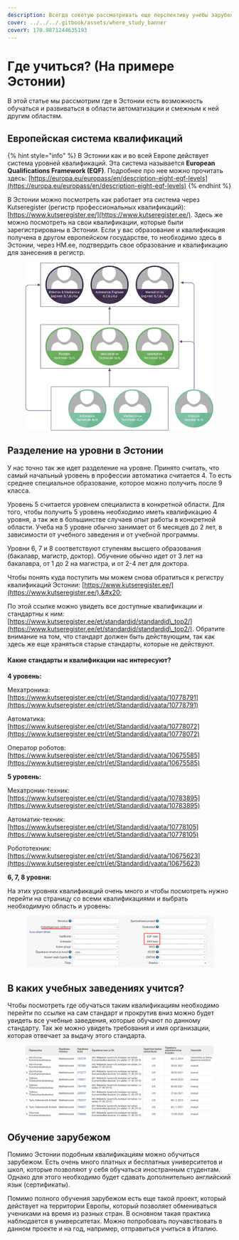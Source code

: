```yaml
---
description: Всегда советую рассматривать еще перспективу учебы зарубежом
cover: ../../../.gitbook/assets/where_study_banner
coverY: 170.9871244635193
---
```


# Где учиться? (На примере Эстонии)

В этой статье мы рассмотрим где в Эстонии есть возможность обучаться и развиваться в области автоматизации и смежным к ней другим областям.&#x20;

## Европейская система квалификаций

{% hint style="info" %}
В Эстонии как и во всей Европе действует система уровней квалификаций. Эта система называется **European Qualifications Framework (EQF)**. Подробнее про нее можно прочитать здесь: [https://europa.eu/europass/en/description-eight-eqf-levels](https://europa.eu/europass/en/description-eight-eqf-levels)
{% endhint %}

В Эстонии можно посмотреть как работает эта система через Kutseregister (регистр профессиональных квалификаций): [https://www.kutseregister.ee/](https://www.kutseregister.ee/). Здесь же можно посмотреть на свои квалификации, которые были зарегистрированы в Эстонии. Если у вас образование и квалификация получена в другом европейском государстве, то необходимо здесь в Эстонии, через HM.ee, подтвердить свое образование и квалификацию для занесения в регистр.&#x20;

<figure><img src="../../../.gitbook/assets/where_study_educationlist" alt=""><figcaption></figcaption></figure>

## Разделение на уровни в Эстонии

У нас точно так же идет разделение на уровне. Принято считать, что самый начальный уровень в профессии автоматика считается 4. То есть среднее специальное образование, которое можно получить после 9 класса.&#x20;

Уровень 5 считается уровнем специалиста в конкретной области. Для того, чтобы получить 5 уровень необходимо иметь квалификацию 4 уровня, а так же в большинстве случаев опыт работы в конкретной области. Учеба на 5 уровне обычно занимает от 6 месяцев до 2 лет, в зависимости от учебного заведения и от учебной программы.

Уровни 6, 7 и 8 соответствуют ступеням высшего образования (бакалавр, магистр, доктор). Обучение обычно идет от 3 лет на бакалавра, от 1 до 2 на магистра, и от 2-4 лет для доктора.

Чтобы понять куда поступить мы можем снова обратиться к регистру квалификаций Эстонии: [https://www.kutseregister.ee/](https://www.kutseregister.ee/).&#x20;

По этой ссылке можно увидеть все доступные квалификации и стандартны к ним: [https://www.kutseregister.ee/et/standardid/standardid\_top2/](https://www.kutseregister.ee/et/standardid/standardid\_top2/). Обратите внимание на том, что стандарт должен быть действующим, так как здесь же еще храняться старые стандарты, которые не действуют.&#x20;

#### Какие стандарты и квалификации нас интересуют?

**4 уровень:**

Мехатроника: [https://www.kutseregister.ee/ctrl/et/Standardid/vaata/10778791](https://www.kutseregister.ee/ctrl/et/Standardid/vaata/10778791)

Автоматика: [https://www.kutseregister.ee/ctrl/et/Standardid/vaata/10778072](https://www.kutseregister.ee/ctrl/et/Standardid/vaata/10778072)

Оператор роботов: [https://www.kutseregister.ee/ctrl/et/Standardid/vaata/10675585](https://www.kutseregister.ee/ctrl/et/Standardid/vaata/10675585)

**5 уровень:**

Мехатроник-техник: [https://www.kutseregister.ee/ctrl/et/Standardid/vaata/10783895](https://www.kutseregister.ee/ctrl/et/Standardid/vaata/10783895)

Автоматик-техник: [https://www.kutseregister.ee/ctrl/et/Standardid/vaata/10778105](https://www.kutseregister.ee/ctrl/et/Standardid/vaata/10778105)

Робототехник: [https://www.kutseregister.ee/ctrl/et/Standardid/vaata/10675623](https://www.kutseregister.ee/ctrl/et/Standardid/vaata/10675623)

**6, 7, 8 уровни:**

На этих уровнях квалификаций очень много и чтобы посмотреть нужно перейти на страницу со всеми квалификациями и выбрать необходимую область и уровень:

<figure><img src="../../../.gitbook/assets/where_study_kutseregister_search" alt=""><figcaption></figcaption></figure>

## В каких учебных заведениях учится?

Чтобы посмотреть где обучаться таким квалификациям необходимо перейти по ссылке на сам стандарт и прокрутив вниз можно будет увидеть все учебные заведения, которые обучают по данному стандарту. Так же можно увидеть требования и имя организации, которая отвечает за выдачу этого стандарта.&#x20;

<figure><img src="../../../.gitbook/assets/where_study_kutseregister_schools" alt=""><figcaption></figcaption></figure>

## Обучение зарубежом

Помимо Эстонии подобным квалификациям можно обучиться зарубежом. Есть очень много платных и бесплатных университетов и школ, которые позволяют у себя обучаться иностранным студентам. Однако для этого необходимо будет сдавать дополнительно английский язык (сертификаты).&#x20;

Помимо полного обучения зарубежом есть еще такой проект, который действует на территории Европы, который позволяет обмениваться учениками на время из разных стран. В основном такая практика наблюдается в университетах. Можно попробовать поучавствовать в данном проекте и на год, например, отправиться учиться в Италию.
